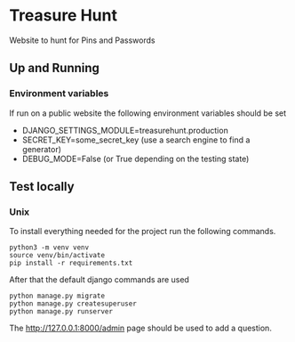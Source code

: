 # Treasure Hunt

Website to hunt for Pins and Passwords

## Up and Running

### Environment variables

If run on a public website the following environment variables should be set

- DJANGO_SETTINGS_MODULE=treasurehunt.production
- SECRET_KEY=some_secret_key (use a search engine to find a generator)
- DEBUG_MODE=False (or True depending on the testing state)

## Test locally

### Unix

To install everything needed for the project run the following commands.

```
python3 -m venv venv
source venv/bin/activate
pip install -r requirements.txt
```

After that the default django commands are used

```
python manage.py migrate
python manage.py createsuperuser
python manage.py runserver
```

The http://127.0.0.1:8000/admin page should be used to add a question.

